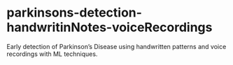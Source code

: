 # parkinsons-detection-handwritinNotes-voiceRecordings
Early detection of Parkinson’s Disease using handwritten patterns and voice recordings with ML techniques.
